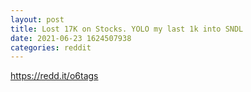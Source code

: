 ```yaml
--- 
layout: post 
title: Lost 17K on Stocks. YOLO my last 1k into SNDL 
date: 2021-06-23 1624507938 
categories: reddit 
--- 
```

https://redd.it/o6tags